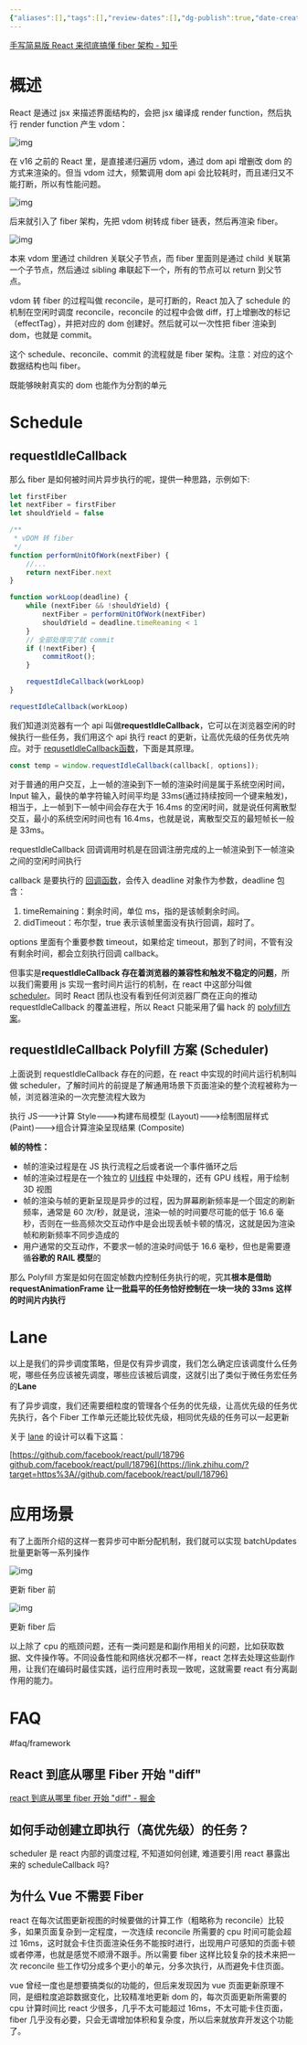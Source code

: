 ```yaml
---
{"aliases":[],"tags":[],"review-dates":[],"dg-publish":true,"date-created":"2023-08-17-Thu, 12:02:52 pm","date-modified":"2023-08-23-Wed, 10:04:04 am","permalink":"/programming/front-end/framework/react/react-fiber/","dgPassFrontmatter":true}
---
```



[手写简易版 React 来彻底搞懂 fiber 架构 - 知乎](https://zhuanlan.zhihu.com/p/466164101)

# 概述

React 是通过 jsx 来描述界面结构的，会把 jsx 编译成 render function，然后执行 render function 产生 vdom：

![img](/img/user/programming/front-end/framework/react/react-fiber/imageDownloadAddress.png)

在 v16 之前的 React 里，是直接递归遍历 vdom，通过 dom api 增删改 dom 的方式来渲染的。但当 vdom 过大，频繁调用 dom api 会比较耗时，而且递归又不能打断，所以有性能问题。

![img](/img/user/programming/front-end/framework/react/react-fiber/imageDownloadAddress-20230817120405365.png)

后来就引入了 fiber 架构，先把 vdom 树转成 fiber 链表，然后再渲染 fiber。

![img](/img/user/programming/front-end/framework/react/react-fiber/imageDownloadAddress-20230817120405223.png)

本来 vdom 里通过 children 关联父子节点，而 fiber 里面则是通过 child 关联第一个子节点，然后通过 sibling 串联起下一个，所有的节点可以 return 到父节点。

vdom 转 fiber 的过程叫做 reconcile，是可打断的，React 加入了 schedule 的机制在空闲时调度 reconcile，reconcile 的过程中会做 diff，打上增删改的标记（effectTag），并把对应的 dom 创建好。然后就可以一次性把 fiber 渲染到 dom，也就是 commit。

这个 schedule、reconcile、commit 的流程就是 fiber 架构。注意：对应的这个数据结构也叫 fiber。

既能够映射真实的 dom 也能作为分割的单元

# Schedule

## requestIdleCallback

那么 fiber 是如何被时间片异步执行的呢，提供一种思路，示例如下:

```js
let firstFiber
let nextFiber = firstFiber
let shouldYield = false

/**
 * vDOM 转 fiber
 */
function performUnitOfWork(nextFiber) {
    //...
    return nextFiber.next
}

function workLoop(deadline) {
    while (nextFiber && !shouldYield) {
        nextFiber = performUnitOfWork(nextFiber)
        shouldYield = deadline.timeReaming < 1
    }
    // 全部处理完了就 commit
    if (!nextFiber) {
        commitRoot();
    }

    requestIdleCallback(workLoop)
}

requestIdleCallback(workLoop)
```

我们知道浏览器有一个 api 叫做**requestIdleCallback**，它可以在浏览器空闲的时候执行一些任务，我们用这个 api 执行 react 的更新，让高优先级的任务优先响应。对于 [requsetIdleCallback函数](https://www.zhihu.com/search?q=requsetIdleCallback%E5%87%BD%E6%95%B0&search_source=Entity&hybrid_search_source=Entity&hybrid_search_extra=%7B%22sourceType%22%3A%22answer%22%2C%22sourceId%22%3A2325987853%7D)，下面是其原理。

```js
const temp = window.requestIdleCallback(callback[, options]);
```

对于普通的用户交互，上一帧的渲染到下一帧的渲染时间是属于系统空闲时间，Input 输入，最快的单字符输入时间平均是 33ms(通过持续按同一个键来触发)，相当于，上一帧到下一帧中间会存在大于 16.4ms 的空闲时间，就是说任何离散型交互，最小的系统空闲时间也有 16.4ms，也就是说，离散型交互的最短帧长一般是 33ms。

requestIdleCallback 回调调用时机是在回调注册完成的上一帧渲染到下一帧渲染之间的空闲时间执行

callback 是要执行的 [回调函数](https://www.zhihu.com/search?q=%E5%9B%9E%E8%B0%83%E5%87%BD%E6%95%B0&search_source=Entity&hybrid_search_source=Entity&hybrid_search_extra=%7B%22sourceType%22%3A%22answer%22%2C%22sourceId%22%3A2325987853%7D)，会传入 deadline 对象作为参数，deadline 包含：

1. timeRemaining：剩余时间，单位 ms，指的是该帧剩余时间。
2. didTimeout：布尔型，true 表示该帧里面没有执行回调，超时了。

options 里面有个重要参数 timeout，如果给定 timeout，那到了时间，不管有没有剩余时间，都会立刻执行回调 callback。

但事实是**requestIdleCallback 存在着浏览器的兼容性和触发不稳定的问题**，所以我们需要用 js 实现一套时间片运行的机制，在 react 中这部分叫做 [scheduler](https://www.zhihu.com/search?q=scheduler&search_source=Entity&hybrid_search_source=Entity&hybrid_search_extra=%7B%22sourceType%22%3A%22answer%22%2C%22sourceId%22%3A2325987853%7D)。同时 React 团队也没有看到任何浏览器厂商在正向的推动 requestIdleCallback 的覆盖进程，所以 React 只能采用了偏 hack 的 [polyfill方案](https://www.zhihu.com/search?q=polyfill%E6%96%B9%E6%A1%88&search_source=Entity&hybrid_search_source=Entity&hybrid_search_extra=%7B%22sourceType%22%3A%22answer%22%2C%22sourceId%22%3A2325987853%7D)。

## requestIdleCallback Polyfill 方案 (Scheduler)

上面说到 requestIdleCallback 存在的问题，在 react 中实现的时间片运行机制叫做 scheduler，了解时间片的前提是了解通用场景下页面渲染的整个流程被称为一帧，浏览器渲染的一次完整流程大致为

执行 JS--->计算 Style--->构建布局模型 (Layout)--->绘制图层样式 (Paint)--->组合计算渲染呈现结果 (Composite)

**帧的特性：**

- 帧的渲染过程是在 JS 执行流程之后或者说一个事件循环之后
- 帧的渲染过程是在一个独立的 [UI线程](https://www.zhihu.com/search?q=UI%E7%BA%BF%E7%A8%8B&search_source=Entity&hybrid_search_source=Entity&hybrid_search_extra=%7B%22sourceType%22%3A%22article%22%2C%22sourceId%22%3A%2248254036%22%7D) 中处理的，还有 GPU 线程，用于绘制 3D 视图
- 帧的渲染与帧的更新呈现是异步的过程，因为屏幕刷新频率是一个固定的刷新频率，通常是 60 次/秒，就是说，渲染一帧的时间要尽可能的低于 16.6 毫秒，否则在一些高频次交互动作中是会出现丢帧卡顿的情况，这就是因为渲染帧和刷新频率不同步造成的
- 用户通常的交互动作，不要求一帧的渲染时间低于 16.6 毫秒，但也是需要遵循**谷歌的 RAIL 模型**的

那么 Polyfill 方案是如何在固定帧数内控制任务执行的呢，究其**根本是借助 requestAnimationFrame 让一批扁平的任务恰好控制在一块一块的 33ms 这样的时间片内执行**

# Lane

以上是我们的异步调度策略，但是仅有异步调度，我们怎么确定应该调度什么任务呢，哪些任务应该被先调度，哪些应该被后调度，这就引出了类似于微任务宏任务的**Lane**

有了异步调度，我们还需要细粒度的管理各个任务的优先级，让高优先级的任务优先执行，各个 Fiber 工作单元还能比较优先级，相同优先级的任务可以一起更新

关于 [lane](https://www.zhihu.com/search?q=lane&search_source=Entity&hybrid_search_source=Entity&hybrid_search_extra=%7B%22sourceType%22%3A%22answer%22%2C%22sourceId%22%3A2325987853%7D) 的设计可以看下这篇：

[https://github.com/facebook/react/pull/18796​github.com/facebook/react/pull/18796](https://link.zhihu.com/?target=https%3A//github.com/facebook/react/pull/18796)

# 应用场景

有了上面所介绍的这样一套异步可中断分配机制，我们就可以实现 batchUpdates 批量更新等一系列操作

![img](/img/user/programming/front-end/framework/react/react-fiber/v2-3b86397b70d7ba02d24be9aed9bf4f24_1440w.webp)

更新 fiber 前

![img](/img/user/programming/front-end/framework/react/react-fiber/v2-7990b44228167f74529526a0bec06c43_1440w.webp)

更新 fiber 后

以上除了 cpu 的瓶颈问题，还有一类问题是和副作用相关的问题，比如获取数据、文件操作等。不同设备性能和网络状况都不一样，react 怎样去处理这些副作用，让我们在编码时最佳实践，运行应用时表现一致呢，这就需要 react 有分离副作用的能力。

# FAQ

#faq/framework

## React 到底从哪里 Fiber 开始 "diff"

[react 到底从哪里 fiber 开始 "diff" - 掘金](https://juejin.cn/post/7107815018741268510)

## 如何手动创建立即执行（高优先级）的任务？

scheduler 是 react 内部的调度过程, 不知道如何创建, 难道要引用 react 暴露出来的 scheduleCallback 吗?

## 为什么 Vue 不需要 Fiber

react 在每次试图更新视图的时候要做的计算工作（粗略称为 reconcile）比较多，如果页面复杂到一定程度，一次连续 reconcile 所需要的 cpu 时间可能会超过 16ms，这时就会卡住页面渲染任务不能按时进行，出现用户可感知的页面卡顿或者停滞，也就是感觉不顺滑不跟手。所以需要 fiber 这样比较复杂的技术来把一次 reconcile 些工作切分成多个更小的单元，分多次执行，从而避免卡住页面。

vue 曾经一度也是想要搞类似的功能的，但后来发现因为 vue 页面更新原理不同，是细粒度追踪数据变化，比较精准地更新 dom 的，每次页面更新所需要的 cpu 计算时间比 react 少很多，几乎不太可能超过 16ms，不太可能卡住页面，fiber 几乎没有必要，只会无谓增加体积和复杂度，所以后来就放弃开发这个功能了。
